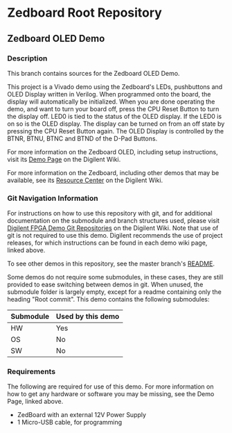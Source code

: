 # Zedboard Root Repository

## Zedboard OLED Demo

### Description

This branch contains sources for the Zedboard OLED Demo.

This project is a Vivado demo using the Zedboard's LEDs, pushbuttons and OLED Display written in Verilog. When programmed onto the board, the display will automatically be initialized. When you are done operating the demo, and want to turn your board off, press the CPU Reset Button to turn the display off. LED0 is tied to the status of the OLED display. If the LED0 is on so is the OLED display. The display can be turned on from an off state by pressing the CPU Reset Button again. The OLED Display is controlled by the BTNR, BTNU, BTNC and BTND of the D-Pad Buttons.

For more information on the Zedboard OLED, including setup instructions, visit its [Demo Page](https://digilent.com/reference/programmable-logic/zedboard/demos/oled) on the Digilent Wiki.

For more information on the Zedboard, including other demos that may be available, see its [Resource Center](https://digilent.com/reference/programmable-logic/zedboard/start) on the Digilent Wiki.

### Git Navigation Information

For instructions on how to use this repository with git, and for additional documentation on the submodule and branch structures used, please visit [Digilent FPGA Demo Git Repositories](https://reference.digilentinc.com/reference/programmable-logic/documents/git) on the Digilent Wiki. Note that use of git is not required to use this demo. Digilent recommends the use of project releases, for which instructions can be found in each demo wiki page, linked above.

To see other demos in this repository, see the master branch's [README](https://github.com/Digilent/Zedboard).

Some demos do not require some submodules, in these cases, they are still provided to ease switching between demos in git. When unused, the submodule folder is largely empty, except for a readme containing only the heading "Root commit". This demo contains the following submodules:

| Submodule | Used by this demo |
|-----------|-------------------|
| HW        | Yes      |
| OS        | No       |
| SW        | No       |

### Requirements

The following are required for use of this demo. For more information on how to get any hardware or software you may be missing, see the Demo Page, linked above.

* ZedBoard with an external 12V Power Supply
* 1 Micro-USB cable, for programming
